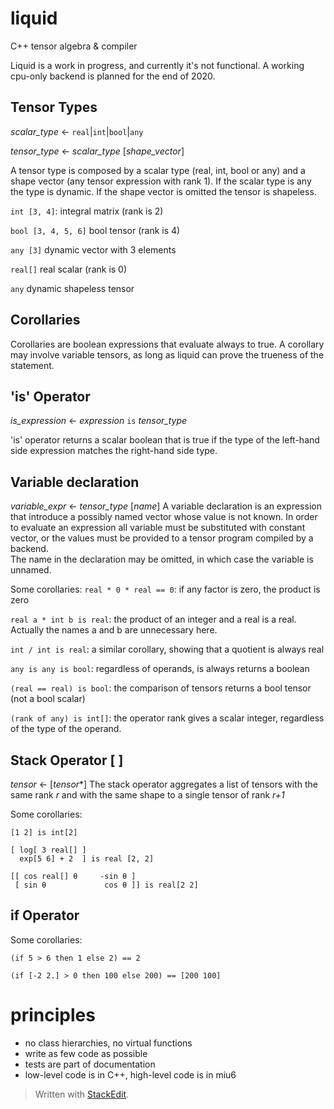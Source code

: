 

# liquid
C++ tensor algebra &amp; compiler

Liquid is a work in progress, and currently it's not functional. A working cpu-only backend is planned for the end of 2020.

## Tensor Types
*scalar_type* ← `real`|`int`|`bool`|`any`

*tensor_type*  ← *scalar_type* [*shape_vector*]

A tensor type is composed by a scalar type (real, int, bool or any) and a shape vector (any tensor expression with rank 1). If the scalar type is any the type is dynamic. If the shape vector is omitted the tensor is shapeless.

`int [3, 4]`: integral matrix (rank is 2)

`bool [3, 4, 5, 6]` bool tensor (rank is 4)

`any [3]` dynamic vector with 3 elements

`real[]` real scalar (rank is 0)

`any` dynamic shapeless tensor

## Corollaries
Corollaries are boolean expressions that evaluate always to true. A corollary may involve variable tensors, as long as liquid can prove the trueness of the statement. 

## 'is' Operator 
*is_expression* ← *expression* `is` *tensor_type*

'is' operator returns a scalar boolean that is true if the type of the left-hand side expression matches the right-hand side type. 

## Variable declaration

*variable_expr*  ← *tensor_type* [*name*]
A variable declaration is an expression that introduce a possibly named vector whose value is not known. In order to evaluate an expression all variable must be substituted with constant vector, or the values must be provided to a tensor program compiled by a backend.  
The name in the declaration may be omitted, in which case the variable is unnamed.

Some corollaries:
`real * 0 * real == 0`: if any factor is zero, the product is zero

`real a * int b is real`: the product of an integer and a real is a real. Actually the names a and b are unnecessary here.

`int / int is real`: a similar corollary, showing that a quotient is always real 

`any is any is bool`: regardless of operands, is always returns a boolean

`(real == real) is bool`: the comparison of tensors returns a bool tensor (not a bool scalar)

`(rank of any) is int[]`: the operator rank gives a scalar integer, regardless of the type of the operand.

    

## Stack Operator [ ]
*tensor* ← [*tensor**]
The stack operator aggregates a list of tensors with the same rank *r* and with the same shape to a single tensor of rank *r+1*

Some corollaries:

    [1 2] is int[2]

    [ log[ 3 real[] ]
      exp[5 6] + 2  ] is real [2, 2]

    [[ cos real[] θ     -sin θ ]
     [ sin θ             cos θ ]] is real[2 2]

## if Operator

Some corollaries:

    (if 5 > 6 then 1 else 2) == 2
    
    (if [-2 2.] > 0 then 100 else 200) == [200 100]


# principles
- no class hierarchies, no virtual functions
- write as few code as possible
- tests are part of documentation
- low-level code is in C++,  high-level code is in miu6 

> Written with [StackEdit](https://stackedit.io/).
<!--stackedit_data:
eyJoaXN0b3J5IjpbLTExNTI0MjU1MzUsOTU3ODcxNTI2LC0xNj
M2MTk5MTU1XX0=
-->

